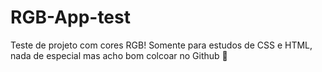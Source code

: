 # RGB-App-test
Teste de projeto com cores RGB! Somente para estudos de CSS e HTML, nada de especial mas acho bom colcoar no Github 🌱
